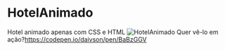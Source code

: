 # HotelAnimado
Hotel animado apenas com CSS e HTML
![HotelAnimado](https://user-images.githubusercontent.com/20029768/63218702-ad377b80-c136-11e9-9b86-a3952cc9394f.PNG)
Quer vê-lo em ação?https://codepen.io/daivson/pen/BaBzGGV
